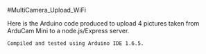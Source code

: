 #MultiCamera_Upload_WiFi


Here is the Arduino code produced to upload 4 pictures taken from ArduCam Mini to a node.js/Express server.

	Compiled and tested using Arduino IDE 1.6.5. 